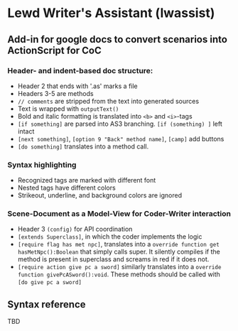 # Lewd Writer's Assistant (lwassist)

## Add-in for google docs to convert scenarios into ActionScript for CoC

### Header- and indent-based doc structure: 

* Header 2 that ends with '.as' marks a file
* Headers 3-5 are methods
* `// comments` are stripped from the text into generated sources
* Text is wrapped with `outputText()`
* Bold and italic formatting is translated into `<b>` and `<i>`-tags
* `[if something]` are parsed into AS3 branching. `[if (something) ]` left intact
* `[next something]`, `[option 9 "Back" method name]`, `[camp]` add buttons
* `[do something]` translates into a method call.

### Syntax highlighting

* Recognized tags are marked with different font
* Nested tags have different colors
* Strikeout, underline, and background colors are ignored

### Scene-Document as a Model-View for Coder-Writer interaction

* Header 3 `(config)` for API coordination
* `[extends Superclass]`, in which the coder implements the logic
* `[require flag has met npc]`, translates into a `override function get hasMetNpc():Boolean` that simply calls super. 
It silently compiles if the method is present in superclass and screams in red if it does not.
* `[require action give pc a sword]` similarly translates into a `override function givePcASword():void`. 
These methods should be called with `[do give pc a sword]`

## Syntax reference

TBD
